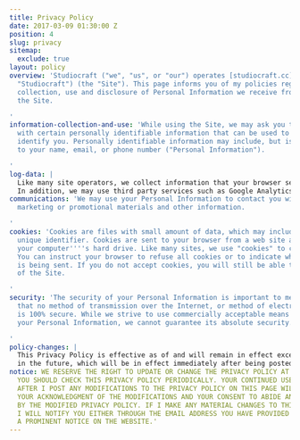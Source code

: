 ```yaml
---
title: Privacy Policy
date: 2017-03-09 01:30:00 Z
position: 4
slug: privacy
sitemap:
  exclude: true
layout: policy
overview: 'Studiocraft ("we", "us", or "our") operates [studiocraft.cc](http://studiocraft.cc/
  "Studiocraft") (the "Site"). This page informs you of my policies regarding the
  collection, use and disclosure of Personal Information we receive from users of
  the Site.

'
information-collection-and-use: 'While using the Site, we may ask you to provide us
  with certain personally identifiable information that can be used to contact or
  identify you. Personally identifiable information may include, but is not limited
  to your name, email, or phone number ("Personal Information").

'
log-data: |
  Like many site operators, we collect information that your browser sends whenever you visit the Site ("Log Data"). This Log Data may include information such as your computer's Internet Protocol ("IP") address, browser type, browser version, the pages of our Site that you visit, the time and date of your visit, the time spent on those pages and other statistics.
  In addition, we may use third party services such as Google Analytics that collect, monitor and analyze this Log Data.
communications: 'We may use your Personal Information to contact you with newsletters,
  marketing or promotional materials and other information.

'
cookies: 'Cookies are files with small amount of data, which may include an anonymous
  unique identifier. Cookies are sent to your browser from a web site and stored on
  your computer''''s hard drive. Like many sites, we use "cookies" to collect information.
  You can instruct your browser to refuse all cookies or to indicate when a cookie
  is being sent. If you do not accept cookies, you will still be able to use all portions
  of the Site.

'
security: 'The security of your Personal Information is important to me, but remember
  that no method of transmission over the Internet, or method of electronic storage,
  is 100% secure. While we strive to use commercially acceptable means to protect
  your Personal Information, we cannot guarantee its absolute security.

'
policy-changes: |
  This Privacy Policy is effective as of and will remain in effect except with respect to any changes in its provisions
  in the future, which will be in effect immediately after being posted on this page.
notice: WE RESERVE THE RIGHT TO UPDATE OR CHANGE THE PRIVACY POLICY AT ANY TIME AND
  YOU SHOULD CHECK THIS PRIVACY POLICY PERIODICALLY. YOUR CONTINUED USE OF THE SERVICE
  AFTER I POST ANY MODIFICATIONS TO THE PRIVACY POLICY ON THIS PAGE WILL CONSTITUTE
  YOUR ACKNOWLEDGMENT OF THE MODIFICATIONS AND YOUR CONSENT TO ABIDE AND BE BOUND
  BY THE MODIFIED PRIVACY POLICY. IF I MAKE ANY MATERIAL CHANGES TO THIS PRIVACY POLICY,
  I WILL NOTIFY YOU EITHER THROUGH THE EMAIL ADDRESS YOU HAVE PROVIDED ME, OR BY PLACING
  A PROMINENT NOTICE ON THE WEBSITE.'
---
```


